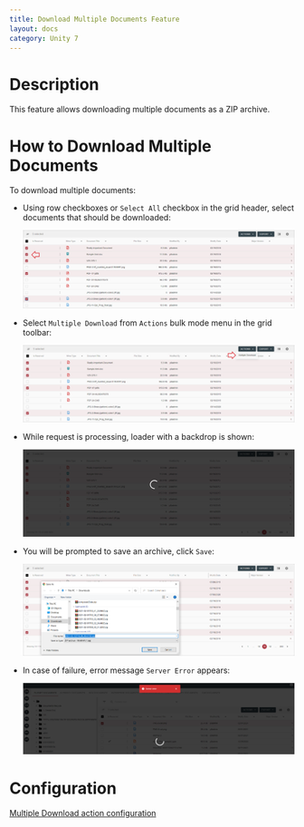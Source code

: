 ```yaml
---
title: Download Multiple Documents Feature
layout: docs
category: Unity 7
---
```

# Description

This feature allows downloading multiple documents as a ZIP archive.

# How to Download Multiple Documents

To download multiple documents:

- Using row checkboxes or `Select All` checkbox in the grid header, select documents that should be downloaded:

    ![Selected documents](multiple-document-download/images/selected-docs.png)

- Select `Multiple Download` from `Actions` bulk mode menu in the grid toolbar:

    ![Action in menu](multiple-document-download/images/action-dropdown.png)
    
- While request is processing, loader with a backdrop is shown:

    ![Request processing](multiple-document-download/images/loader-processing.png)
    
- You will be prompted to save an archive, click `Save`:

    ![Save as prompt](multiple-document-download/images/save-as-prompt.png)
        
- In case of failure, error message `Server Error` appears:

    ![Error message displayed](multiple-document-download/images/server-error.png)


# Configuration

[Multiple Download action configuration](../../configuration/actions/multiple-document-download.md)